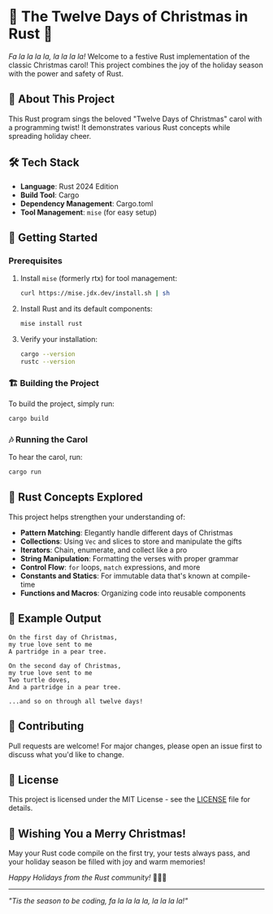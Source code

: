 # 🎄 The Twelve Days of Christmas in Rust 🎅

*Fa la la la la, la la la la!* Welcome to a festive Rust implementation of the classic Christmas carol! This project combines the joy of the holiday season with the power and safety of Rust.

## 🎅 About This Project

This Rust program sings the beloved "Twelve Days of Christmas" carol with a programming twist! It demonstrates various Rust concepts while spreading holiday cheer.

## 🛠️ Tech Stack

- **Language**: Rust 2024 Edition
- **Build Tool**: Cargo
- **Dependency Management**: Cargo.toml
- **Tool Management**: `mise` (for easy setup)

## 🎄 Getting Started

### Prerequisites

1. Install `mise` (formerly rtx) for tool management:
   ```bash
   curl https://mise.jdx.dev/install.sh | sh
   ```

2. Install Rust and its default components:
   ```bash
   mise install rust
   ```

3. Verify your installation:
   ```bash
   cargo --version
   rustc --version
   ```

### 🏗️ Building the Project

To build the project, simply run:

```bash
cargo build
```

### 🎶 Running the Carol

To hear the carol, run:

```bash
cargo run
```

## 🎁 Rust Concepts Explored

This project helps strengthen your understanding of:

- **Pattern Matching**: Elegantly handle different days of Christmas
- **Collections**: Using `Vec` and slices to store and manipulate the gifts
- **Iterators**: Chain, enumerate, and collect like a pro
- **String Manipulation**: Formatting the verses with proper grammar
- **Control Flow**: `for` loops, `match` expressions, and more
- **Constants and Statics**: For immutable data that's known at compile-time
- **Functions and Macros**: Organizing code into reusable components

## 🎄 Example Output

```
On the first day of Christmas,
my true love sent to me
A partridge in a pear tree.

On the second day of Christmas,
my true love sent to me
Two turtle doves,
And a partridge in a pear tree.

...and so on through all twelve days!
```

## 🎅 Contributing

Pull requests are welcome! For major changes, please open an issue first to discuss what you'd like to change.

## 📜 License

This project is licensed under the MIT License - see the [LICENSE](LICENSE) file for details.

## 🎄 Wishing You a Merry Christmas!

May your Rust code compile on the first try, your tests always pass, and your holiday season be filled with joy and warm memories!

*Happy Holidays from the Rust community!* 🎅🎄✨

---

*"Tis the season to be coding, fa la la la la, la la la la!"*
